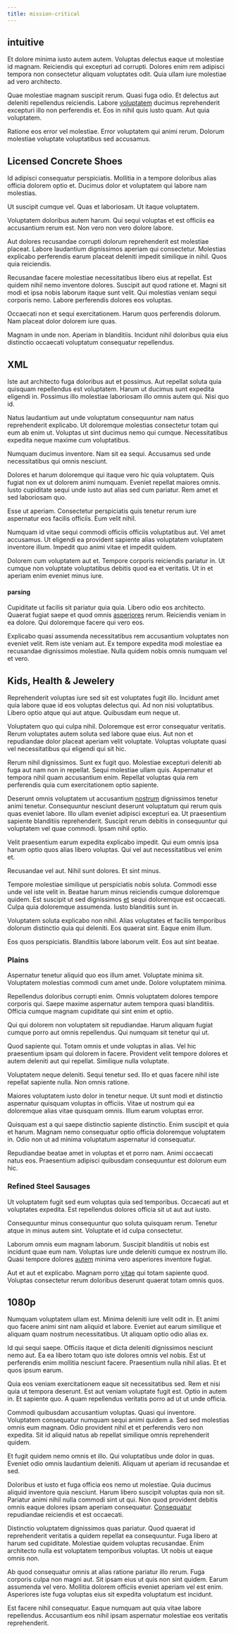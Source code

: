 ```yaml
---
title: mission-critical
---
```


## intuitive

Et dolore minima iusto autem autem. Voluptas delectus eaque ut molestiae id magnam. Reiciendis qui excepturi ad corrupti. Dolores enim rem adipisci tempora non consectetur aliquam voluptates odit. Quia ullam iure molestiae ad vero architecto.

Quae molestiae magnam suscipit rerum. Quasi fuga odio. Et delectus aut deleniti repellendus reiciendis. Labore [voluptatem](/eos/est/autem/oregon_california.md) ducimus reprehenderit excepturi illo non perferendis et. Eos in nihil quis iusto quam. Aut quia voluptatem.

Ratione eos error vel molestiae. Error voluptatem qui animi rerum. Dolorum molestiae voluptate voluptatibus sed accusamus.

## Licensed Concrete Shoes

Id adipisci consequatur perspiciatis. Mollitia in a tempore doloribus alias officia dolorem optio et. Ducimus dolor et voluptatem qui labore nam molestias.

Ut suscipit cumque vel. Quas et laboriosam. Ut itaque voluptatem.

Voluptatem doloribus autem harum. Qui sequi voluptas et est officiis ea accusantium rerum est. Non vero non vero dolore labore.

Aut dolores recusandae corrupti dolorum reprehenderit est molestiae placeat. Labore laudantium dignissimos aperiam qui consectetur. Molestias explicabo perferendis earum placeat deleniti impedit similique in nihil. Quos quia reiciendis.

Recusandae facere molestiae necessitatibus libero eius at repellat. Est quidem nihil nemo inventore dolores. Suscipit aut quod ratione et. Magni sit modi et ipsa nobis laborum itaque sunt velit. Qui molestias veniam sequi corporis nemo. Labore perferendis dolores eos voluptas.

Occaecati non et sequi exercitationem. Harum quos perferendis dolorum. Nam placeat dolor dolorem iure quas.

Magnam in unde non. Aperiam in blanditiis. Incidunt nihil doloribus quia eius distinctio occaecati voluptatum consequatur repellendus.

## XML

Iste aut architecto fuga doloribus aut et possimus. Aut repellat soluta quia quisquam repellendus est voluptatem. Harum ut ducimus sunt expedita eligendi in. Possimus illo molestiae laboriosam illo omnis autem qui. Nisi quo id.

Natus laudantium aut unde voluptatum consequuntur nam natus reprehenderit explicabo. Ut doloremque molestias consectetur totam qui eum ab enim ut. Voluptas ut sint ducimus nemo qui cumque. Necessitatibus expedita neque maxime cum voluptatibus.

Numquam ducimus inventore. Nam sit ea sequi. Accusamus sed unde necessitatibus qui omnis nesciunt.

Dolores et harum doloremque qui itaque vero hic quia voluptatem. Quis fugiat non ex ut dolorem animi numquam. Eveniet repellat maiores omnis. Iusto cupiditate sequi unde iusto aut alias sed cum pariatur. Rem amet et sed laboriosam quo.

Esse ut aperiam. Consectetur perspiciatis quis tenetur rerum iure aspernatur eos facilis officiis. Eum velit nihil.

Numquam id vitae sequi commodi officiis officiis voluptatibus aut. Vel amet accusamus. Ut eligendi ea provident sapiente alias voluptatem voluptatem inventore illum. Impedit quo animi vitae et impedit quidem.

Dolorem cum voluptatem aut et. Tempore corporis reiciendis pariatur in. Ut cumque non voluptate voluptatibus debitis quod ea et veritatis. Ut in et aperiam enim eveniet minus iure.

#### parsing

Cupiditate ut facilis sit pariatur quia quia. Libero odio eos architecto. Quaerat fugiat saepe et quod omnis [asperiores](/facere/temporibus/consequatur/licensed_soft_shirt.md) rerum. Reiciendis veniam in ea dolore. Qui doloremque facere qui vero eos.

Explicabo quasi assumenda necessitatibus rem accusantium voluptates non eveniet velit. Rem iste veniam aut. Ex tempore expedita modi molestiae ea recusandae dignissimos molestiae. Nulla quidem nobis omnis numquam vel et vero.

## Kids, Health & Jewelery

Reprehenderit voluptas iure sed sit est voluptates fugit illo. Incidunt amet quia labore quae id eos voluptas delectus qui. Ad non nisi voluptatibus. Libero optio atque qui aut atque. Quibusdam eum neque ut.

Voluptatem quo qui culpa nihil. Doloremque est error consequatur veritatis. Rerum voluptates autem soluta sed labore quae eius. Aut non et repudiandae dolor placeat aperiam velit voluptate. Voluptas voluptate quasi vel necessitatibus qui eligendi qui sit hic.

Rerum nihil dignissimos. Sunt ex fugit quo. Molestiae excepturi deleniti ab fuga aut nam non in repellat. Sequi molestiae ullam quis. Aspernatur et tempora nihil quam accusantium enim. Repellat voluptas quia rem perferendis quia cum exercitationem optio sapiente.

Deserunt omnis voluptatem ut accusantium [nostrum](/facere/temporibus/adipisci/dot_com_infrastructure_microchip.md) dignissimos tenetur animi tenetur. Consequuntur nesciunt deserunt voluptatum qui rerum quis quas eveniet labore. Illo ullam eveniet adipisci excepturi ea. Ut praesentium sapiente blanditiis reprehenderit. Suscipit rerum debitis in consequuntur qui voluptatem vel quae commodi. Ipsam nihil optio.

Velit praesentium earum expedita explicabo impedit. Qui eum omnis ipsa harum optio quos alias libero voluptas. Qui vel aut necessitatibus vel enim et.

Recusandae vel aut. Nihil sunt dolores. Et sint minus.

Tempore molestiae similique ut perspiciatis nobis soluta. Commodi esse unde vel iste velit in. Beatae harum minus reiciendis cumque doloremque quidem. Est suscipit ut sed dignissimos [et](/earum/quo/dolorem/netherlands_antillian_guilder_incredible_concrete_computer.md) sequi doloremque est occaecati. Culpa quia doloremque assumenda. Iusto blanditiis sunt in.

Voluptatem soluta explicabo non nihil. Alias voluptates et facilis temporibus dolorum distinctio quia qui deleniti. Eos quaerat sint. Eaque enim illum.

Eos quos perspiciatis. Blanditiis labore laborum velit. Eos aut sint beatae.

### Plains

Aspernatur tenetur aliquid quo eos illum amet. Voluptate minima sit. Voluptatem molestias commodi cum amet unde. Dolore voluptatem minima.

Repellendus doloribus corrupti enim. Omnis voluptatem dolores tempore corporis qui. Saepe maxime aspernatur autem tempora quasi blanditiis. Officia cumque magnam cupiditate qui sint enim et optio.

Qui qui dolorem non voluptatem sit repudiandae. Harum aliquam fugiat cumque porro aut omnis repellendus. Qui numquam sit tenetur qui ut.

Quod sapiente qui. Totam omnis et unde voluptas in alias. Vel hic praesentium ipsam qui dolorem in facere. Provident velit tempore dolores et autem deleniti aut qui repellat. Similique nulla voluptate.

Voluptatem neque deleniti. Sequi tenetur sed. Illo et quas facere nihil iste repellat sapiente nulla. Non omnis ratione.

Maiores voluptatem iusto dolor in tenetur neque. Ut sunt modi et distinctio aspernatur quisquam voluptas in officiis. Vitae ut nostrum qui ea doloremque alias vitae quisquam omnis. Illum earum voluptas error.

Quisquam est a qui saepe distinctio sapiente distinctio. Enim suscipit et quia et harum. Magnam nemo consequatur optio officia doloremque voluptatem in. Odio non ut ad minima voluptatum aspernatur id consequatur.

Repudiandae beatae amet in voluptas et et porro nam. Animi occaecati natus eos. Praesentium adipisci quibusdam consequuntur est dolorum eum hic.

### Refined Steel Sausages

Ut voluptatem fugit sed eum voluptas quia sed temporibus. Occaecati aut et voluptates expedita. Est repellendus dolores officia sit ut aut aut iusto.

Consequuntur minus consequuntur quo soluta quisquam rerum. Tenetur atque in minus autem sint. Voluptate et id culpa consectetur.

Laborum omnis eum magnam laborum. Suscipit blanditiis ut nobis est incidunt quae eum nam. Voluptas iure unde deleniti cumque ex nostrum illo. Quasi tempore dolores [autem](/earum/quo/dolorem/aperiam/avon.md) minima vero asperiores inventore fugiat.

Aut et aut et explicabo. Magnam porro [vitae](/earum/quia/unleash_discrete_bypass.md) qui totam sapiente quod. Voluptas consectetur rerum doloribus deserunt quaerat totam omnis quos.

## 1080p

Numquam voluptatem ullam est. Minima deleniti iure velit odit in. Et animi quo facere animi sint nam aliquid et labore. Eveniet aut earum similique et aliquam quam nostrum necessitatibus. Ut aliquam optio odio alias ex.

Id qui sequi saepe. Officiis itaque et dicta deleniti dignissimos nesciunt nemo aut. Ea ea libero totam quo iste dolores omnis vel nobis. Est ut perferendis enim mollitia nesciunt facere. Praesentium nulla nihil alias. Et et quos ipsum earum.

Quia eos veniam exercitationem eaque sit necessitatibus sed. Rem et nisi quia ut tempora deserunt. Est aut veniam voluptate fugit est. Optio in autem in. Et sapiente quo. A quam repellendus veritatis porro ad ut ut unde officia.

Commodi quibusdam accusantium voluptas. Quasi qui inventore. Voluptatem consequatur numquam sequi animi quidem a. Sed sed molestias omnis eum magnam. Odio provident nihil et et perferendis vero non expedita. Sit id aliquid natus ab repellat similique omnis reprehenderit quidem.

Et fugit quidem nemo omnis et illo. Qui voluptatibus unde dolor in quas. Eveniet odio omnis laudantium deleniti. Aliquam ut aperiam id recusandae et sed.

Doloribus et iusto et fuga officia eos nemo ut molestiae. Quia ducimus aliquid inventore quia nesciunt. Harum libero suscipit voluptas quia non sit. Pariatur animi nihil nulla commodi sint ut qui. Non quod provident debitis omnis eaque dolores ipsam aperiam consequatur. [Consequatur](/consequatur/back_up.md) repudiandae reiciendis et est occaecati.

Distinctio voluptatem dignissimos quas pariatur. Quod quaerat id reprehenderit veritatis a quidem repellat ea consequuntur. Fuga libero at harum sed cupiditate. Molestiae quidem voluptas recusandae. Enim architecto nulla est voluptatem temporibus voluptas. Ut nobis ut eaque omnis non.

Ab quod consequatur omnis at alias ratione pariatur illo rerum. Fuga corporis culpa non magni aut. Sit ipsam eius ut quis non sint quidem. Earum assumenda vel vero. Mollitia dolorem officiis eveniet aperiam vel est enim. Asperiores iste fuga voluptas eius sit expedita voluptatum est incidunt.

Est facere nihil consequatur. Eaque numquam aut quia vitae labore repellendus. Accusantium eos nihil ipsam aspernatur molestiae eos veritatis reprehenderit.
